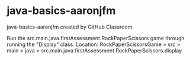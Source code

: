 # java-basics-aaronjfm
java-basics-aaronjfm created by GitHub Classroom

Run the src.main.java.firstAssessment.RockPaperScissors game through running the "Display" class.
Location: RockPaperScissorsGame > src > main > java > src.main.java.firstAssessment.RockPaperScissors.display